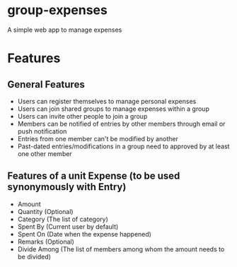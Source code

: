 # group-expenses
A simple web app to manage expenses

# Features
## General Features
+ Users can register themselves to manage personal expenses
+ Users can join shared groups to manage expenses within a group
+ Users can invite other people to join a group
+ Members can be notified of entries by other members through email or push notification
+ Entries from one member can't be modified by another
+ Past-dated entries/modifications in a group need to approved by at least one other member


## Features of a unit Expense (to be used synonymously with Entry)
+ Amount 
+ Quantity (Optional)
+ Category (The list of category)
+ Spent By (Current user by default)
+ Spent On (Date when the expense happened)
+ Remarks (Optional)
+ Divide Among (The list of members among whom the amount needs to be divided)